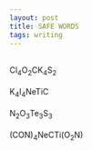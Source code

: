 ```yaml
---
layout: post
title: SAFE WORDS
tags: writing
---
```

<br>
Cl<sub>4</sub>O<sub>2</sub>CK<sub>4</sub>S<sub>2</sub>
<br>
<br>
K<sub>4</sub>I<sub>4</sub>NeTiC
<br>
<br>
N<sub>2</sub>O<sub>3</sub>Te<sub>3</sub>S<sub>3</sub>
<br>
<br>
(CON)<sub>4</sub>NeCTi(O<sub>2</sub>N)
<br>
<br>